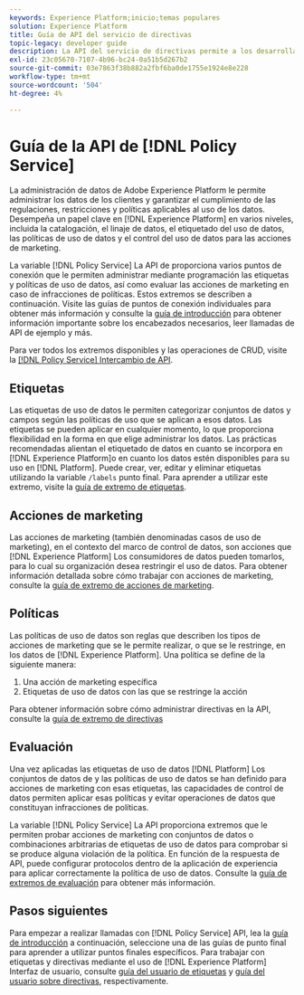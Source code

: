 ```yaml
---
keywords: Experience Platform;inicio;temas populares
solution: Experience Platform
title: Guía de API del servicio de directivas
topic-legacy: developer guide
description: La API del servicio de directivas permite a los desarrolladores administrar las etiquetas y políticas de uso de datos en Experience Platform. Siga esta guía para aprender a realizar operaciones clave con la API.
exl-id: 23c05670-7107-4b96-bc24-0a51b5d267b2
source-git-commit: 03e7863f38b882a2fbf6ba0de1755e1924e8e228
workflow-type: tm+mt
source-wordcount: '504'
ht-degree: 4%

---
```


# Guía de la API de [!DNL Policy Service]

La administración de datos de Adobe Experience Platform le permite administrar los datos de los clientes y garantizar el cumplimiento de las regulaciones, restricciones y políticas aplicables al uso de los datos. Desempeña un papel clave en [!DNL Experience Platform] en varios niveles, incluida la catalogación, el linaje de datos, el etiquetado del uso de datos, las políticas de uso de datos y el control del uso de datos para las acciones de marketing.

La variable [!DNL Policy Service] La API de proporciona varios puntos de conexión que le permiten administrar mediante programación las etiquetas y políticas de uso de datos, así como evaluar las acciones de marketing en caso de infracciones de políticas. Estos extremos se describen a continuación. Visite las guías de puntos de conexión individuales para obtener más información y consulte la [guía de introducción](./getting-started.md) para obtener información importante sobre los encabezados necesarios, leer llamadas de API de ejemplo y más.

Para ver todos los extremos disponibles y las operaciones de CRUD, visite la [[!DNL Policy Service] Intercambio de API](https://www.adobe.io/experience-platform-apis/references/policy-service/).

## Etiquetas

Las etiquetas de uso de datos le permiten categorizar conjuntos de datos y campos según las políticas de uso que se aplican a esos datos. Las etiquetas se pueden aplicar en cualquier momento, lo que proporciona flexibilidad en la forma en que elige administrar los datos. Las prácticas recomendadas alientan el etiquetado de datos en cuanto se incorpora en [!DNL Experience Platform]o en cuanto los datos estén disponibles para su uso en [!DNL Platform]. Puede crear, ver, editar y eliminar etiquetas utilizando la variable `/labels` punto final. Para aprender a utilizar este extremo, visite la [guía de extremo de etiquetas](./labels.md).

## Acciones de marketing

Las acciones de marketing (también denominadas casos de uso de marketing), en el contexto del marco de control de datos, son acciones que [!DNL Experience Platform] Los consumidores de datos pueden tomarlos, para lo cual su organización desea restringir el uso de datos. Para obtener información detallada sobre cómo trabajar con acciones de marketing, consulte la [guía de extremo de acciones de marketing](./marketing-actions.md).

## Políticas

Las políticas de uso de datos son reglas que describen los tipos de acciones de marketing que se le permite realizar, o que se le restringe, en los datos de [!DNL Experience Platform]. Una política se define de la siguiente manera:

1. Una acción de marketing específica
1. Etiquetas de uso de datos con las que se restringe la acción

Para obtener información sobre cómo administrar directivas en la API, consulte la [guía de extremo de directivas](./policies.md)

## Evaluación

Una vez aplicadas las etiquetas de uso de datos [!DNL Platform] Los conjuntos de datos de y las políticas de uso de datos se han definido para acciones de marketing con esas etiquetas, las capacidades de control de datos permiten aplicar esas políticas y evitar operaciones de datos que constituyan infracciones de políticas.

La variable [!DNL Policy Service] La API proporciona extremos que le permiten probar acciones de marketing con conjuntos de datos o combinaciones arbitrarias de etiquetas de uso de datos para comprobar si se produce alguna violación de la política. En función de la respuesta de API, puede configurar protocolos dentro de la aplicación de experiencia para aplicar correctamente la política de uso de datos. Consulte la [guía de extremos de evaluación](./evaluation.md) para obtener más información.

## Pasos siguientes

Para empezar a realizar llamadas con [!DNL Policy Service] API, lea la [guía de introducción](./getting-started.md) a continuación, seleccione una de las guías de punto final para aprender a utilizar puntos finales específicos. Para trabajar con etiquetas y directivas mediante el uso de [!DNL Experience Platform] Interfaz de usuario, consulte [guía del usuario de etiquetas](../labels/user-guide.md) y [guía del usuario sobre directivas](../policies/user-guide.md), respectivamente.
